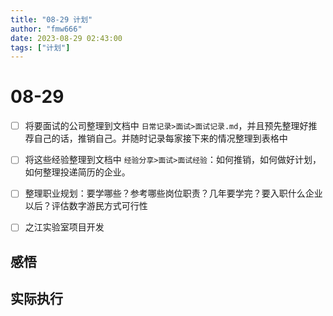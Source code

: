 ```yaml
---
title: "08-29 计划"
author: "fmw666"
date: 2023-08-29 02:43:00
tags: ["计划"]
---
```


# 08-29

- [ ] 将要面试的公司整理到文档中 `日常记录>面试>面试记录.md`，并且预先整理好推荐自己的话，推销自己。并随时记录每家接下来的情况整理到表格中

- [ ] 将这些经验整理到文档中 `经验分享>面试>面试经验`：如何推销，如何做好计划，如何整理投递简历的企业。

- [ ] 整理职业规划：要学哪些？参考哪些岗位职责？几年要学完？要入职什么企业以后？评估数字游民方式可行性

- [ ] 之江实验室项目开发

## 感悟

## 实际执行
